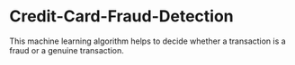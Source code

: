 # Credit-Card-Fraud-Detection
This machine learning algorithm helps to decide whether a transaction is a fraud or a genuine transaction.

